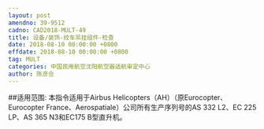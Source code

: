 ```yaml
---
layout: post
amendno: 39-9512
cadno: CAD2018-MULT-49
title: 设备/装饰-绞车吊挂组件-检查
date: 2018-08-10 00:00:00 +0800
effdate: 2018-08-10 00:00:00 +0800
tag: MULT
categories: 中国民用航空沈阳航空器适航审定中心
author: 陈彦合
---
```


##适用范围:
本指令适用于Airbus Helicopters（AH）（原Eurocopter、Eurocopter France、Aerospatiale）公司所有生产序列号的AS 332 L2、EC 225 LP、AS 365 N3和EC175 B型直升机。

